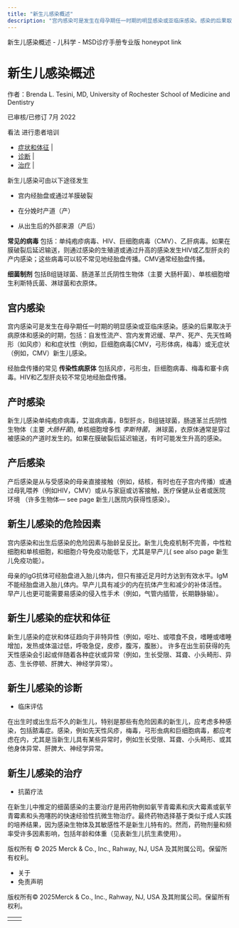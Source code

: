 ```yaml
---
title: "新生儿感染概述"
description: "宫内感染可是发生在母孕期任一时期的明显感染或亚临床感染。感染的后果取决于病原体和感染的时期，包括：自发性流产、宫内发育迟缓、早产、死产、先天性畸形（如风疹）和和症状性（例如，巨细胞病毒\\[CMV，弓形体病，梅毒）或无症状（例如，CMV）新生儿感染。"
---
```


﻿新生儿感染概述 \- 儿科学 \- MSD诊疗手册专业版 honeypot link

# 新生儿感染概述

作者：Brenda L. Tesini, MD, University of Rochester School of Medicine and Dentistry

已审核/已修订 7月 2022

看法 进行患者培训

- [症状和体征](#症状和体征_v1090516_zh) \|
- [诊断](#诊断_v1090519_zh) \|
- [治疗](#治疗_v1090522_zh) \|

新生儿感染可由以下途径发生

- 宫内经胎盘或通过羊膜破裂

- 在分娩时产道（产）

- 从出生后的外部来源（产后）


**常见的病毒** 包括：单纯疱疹病毒、HIV、巨细胞病毒（CMV）、乙肝病毒。如果在膜破裂后延迟输送，则通过感染的生殖道或通过升高的感染发生HIV或乙型肝炎的产内感染；这些病毒可以较不常见地经胎盘传播。CMV通常经胎盘传播。

**细菌制剂** 包括B组链球菌、肠道革兰氏阴性生物体（主要 大肠杆菌）、单核细胞增生利斯特氏菌、淋球菌和衣原体。

## 宫内感染

宫内感染可是发生在母孕期任一时期的明显感染或亚临床感染。感染的后果取决于病原体和感染的时期，包括：自发性流产、宫内发育迟缓、早产、死产、先天性畸形（如风疹）和和症状性（例如，巨细胞病毒\[CMV，弓形体病，梅毒）或无症状（例如，CMV）新生儿感染。

经胎盘传播的常见 **传染性病原体** 包括风疹，弓形虫，巨细胞病毒、梅毒和寨卡病毒。HIV和乙型肝炎较不常见地经胎盘传播。

## 产时感染

新生儿感染单纯疱疹病毒，艾滋病病毒，B型肝炎，B组链球菌，肠道革兰氏阴性生物体（主要 _大肠杆菌_), 单核细胞增多性 _李斯特菌_， 淋球菌，衣原体通常是穿过被感染的产道时发生的。如果在膜破裂后延迟输送，有时可能发生升高的感染。

## 产后感染

产后感染是从与受感染的母亲直接接触（例如，结核，有时也在子宫内传播）或通过母乳喂养（例如HIV，CMV）或从与家庭或访客接触，医疗保健从业者或医院环境 （许多生物体— see page 新生儿医院内获得性感染）。

## 新生儿感染的危险因素

宫内感染和出生后感染的危险因素与胎龄呈反比。新生儿免疫机制不完善，中性粒细胞和单核细胞，和细胞介导免疫功能低下，尤其是早产儿( see also page 新生儿免疫功能）。

母亲的IgG抗体可经胎盘进入胎儿体内，但只有接近足月时方达到有效水平。IgM不能经胎盘进入胎儿体内。早产儿具有减少的内在抗体产生和减少的补体活性。 早产儿也更可能需要易感染的侵入性手术（例如，气管内插管，长期静脉输）。

## 新生儿感染的症状和体征

新生儿感染的症状和体征趋向于非特异性（例如，呕吐、或喂食不良，嗜睡或嗜睡增加，发热或体温过低，呼吸急促，皮疹，腹泻，腹胀）。 许多在出生前获得的先天性感染会引起或伴随着各种症状或异常（例如，生长受限、耳聋、小头畸形、异态、生长停顿、肝脾大、神经学异常）。

## 新生儿感染的诊断

- 临床评估


在出生时或出生后不久的新生儿，特别是那些有危险因素的新生儿，应考虑多种感染，包括脓毒症。感染，例如先天性风疹，梅毒，弓形虫病和巨细胞病毒，都应考虑在内，尤其是当新生儿具有某些异常时，例如生长受限、耳聋、小头畸形、或其他身体异常、肝脾大、神经学异常。

## 新生儿感染的治疗

- 抗菌疗法


在新生儿中推定的细菌感染的主要治疗是用药物例如氨苄青霉素和庆大霉素或氨苄青霉素和头孢噻肟的快速经验性抗微生物治疗。最终药物选择基于类似于成人实践的培养结果，因为感染生物体及其敏感性不是新生儿特有的。然而，药物剂量和频率受许多因素影响，包括年龄和体重（见表新生儿抗生素使用）。



版权所有 © 2025
Merck & Co., Inc., Rahway, NJ, USA 及其附属公司。保留所有权利。

- 关于
- 免责声明

版权所有© 2025Merck & Co., Inc., Rahway, NJ, USA 及其附属公司。保留所有权利。

|     |     |
| --- | --- |
|  |  |